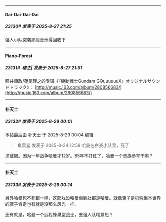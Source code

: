 ﻿
*****

####  Dai-Dai-Dai-Dai  
##### 23130#       发表于 2025-8-27 21:25

强人小队突袭那段音乐得回收下


*****

####  Piano-Forest  
##### 23131#         楼主| 发表于 2025-8-27 21:51

照井順政/蓮尾理之的专辑《『機動戦士Gundam GQuuuuuuX』オリジナルサウンドトラック》: 
[http://music.163.com/album/280856683/](http://music.163.com/album/280856683/)


*****

####  补天士  
##### 23132#       发表于 2025-8-29 00:01

 本帖最后由 补天士 于 2025-8-29 00:04 编辑 
<blockquote>鱼雷鲨 发表于 2025-8-24 12:58
哈曼在白瓷小队里，死了</blockquote>

求证据。因为一年战争哈曼才12岁。85年不打仗了，哈曼一个贵族参军干嘛？


*****

####  补天士  
##### 23133#       发表于 2025-8-29 00:14

另外哈曼死不死都一样，这部戏没哈曼但到处都是哈曼。就像骡子是机魂但本世界的骡子肯定也有就是没那么风光一样。

还有就是，哈曼一个远程蜂巢型战士，去强人队啥意思？

